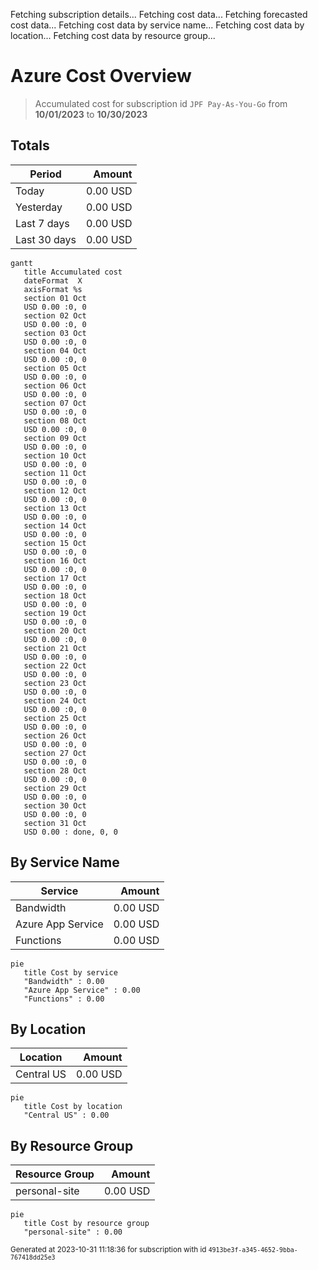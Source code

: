 Fetching subscription details...
Fetching cost data...
Fetching forecasted cost data...
Fetching cost data by service name...
Fetching cost data by location...
Fetching cost data by resource group...
# Azure Cost Overview

> Accumulated cost for subscription id `JPF Pay-As-You-Go` from **10/01/2023** to **10/30/2023**

## Totals

|Period|Amount|
|---|---:|
|Today|0.00 USD|
|Yesterday|0.00 USD|
|Last 7 days|0.00 USD|
|Last 30 days|0.00 USD|

```mermaid
gantt
   title Accumulated cost
   dateFormat  X
   axisFormat %s
   section 01 Oct
   USD 0.00 :0, 0
   section 02 Oct
   USD 0.00 :0, 0
   section 03 Oct
   USD 0.00 :0, 0
   section 04 Oct
   USD 0.00 :0, 0
   section 05 Oct
   USD 0.00 :0, 0
   section 06 Oct
   USD 0.00 :0, 0
   section 07 Oct
   USD 0.00 :0, 0
   section 08 Oct
   USD 0.00 :0, 0
   section 09 Oct
   USD 0.00 :0, 0
   section 10 Oct
   USD 0.00 :0, 0
   section 11 Oct
   USD 0.00 :0, 0
   section 12 Oct
   USD 0.00 :0, 0
   section 13 Oct
   USD 0.00 :0, 0
   section 14 Oct
   USD 0.00 :0, 0
   section 15 Oct
   USD 0.00 :0, 0
   section 16 Oct
   USD 0.00 :0, 0
   section 17 Oct
   USD 0.00 :0, 0
   section 18 Oct
   USD 0.00 :0, 0
   section 19 Oct
   USD 0.00 :0, 0
   section 20 Oct
   USD 0.00 :0, 0
   section 21 Oct
   USD 0.00 :0, 0
   section 22 Oct
   USD 0.00 :0, 0
   section 23 Oct
   USD 0.00 :0, 0
   section 24 Oct
   USD 0.00 :0, 0
   section 25 Oct
   USD 0.00 :0, 0
   section 26 Oct
   USD 0.00 :0, 0
   section 27 Oct
   USD 0.00 :0, 0
   section 28 Oct
   USD 0.00 :0, 0
   section 29 Oct
   USD 0.00 :0, 0
   section 30 Oct
   USD 0.00 :0, 0
   section 31 Oct
   USD 0.00 : done, 0, 0
```

## By Service Name

|Service|Amount|
|---|---:|
|Bandwidth|0.00 USD|
|Azure App Service|0.00 USD|
|Functions|0.00 USD|

```mermaid
pie
   title Cost by service
   "Bandwidth" : 0.00
   "Azure App Service" : 0.00
   "Functions" : 0.00
```

## By Location

|Location|Amount|
|---|---:|
|Central US|0.00 USD|

```mermaid
pie
   title Cost by location
   "Central US" : 0.00
```

## By Resource Group

|Resource Group|Amount|
|---|---:|
|personal-site|0.00 USD|

```mermaid
pie
   title Cost by resource group
   "personal-site" : 0.00
```

<sup>Generated at 2023-10-31 11:18:36 for subscription with id `4913be3f-a345-4652-9bba-767418dd25e3`</sup>

